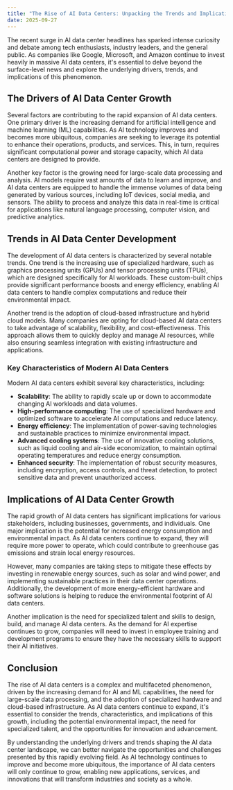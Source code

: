 ```yaml
---
title: "The Rise of AI Data Centers: Unpacking the Trends and Implications"
date: 2025-09-27
---
```


The recent surge in AI data center headlines has sparked intense curiosity and debate among tech enthusiasts, industry leaders, and the general public. As companies like Google, Microsoft, and Amazon continue to invest heavily in massive AI data centers, it's essential to delve beyond the surface-level news and explore the underlying drivers, trends, and implications of this phenomenon.

## The Drivers of AI Data Center Growth
Several factors are contributing to the rapid expansion of AI data centers. One primary driver is the increasing demand for artificial intelligence and machine learning (ML) capabilities. As AI technology improves and becomes more ubiquitous, companies are seeking to leverage its potential to enhance their operations, products, and services. This, in turn, requires significant computational power and storage capacity, which AI data centers are designed to provide.

Another key factor is the growing need for large-scale data processing and analysis. AI models require vast amounts of data to learn and improve, and AI data centers are equipped to handle the immense volumes of data being generated by various sources, including IoT devices, social media, and sensors. The ability to process and analyze this data in real-time is critical for applications like natural language processing, computer vision, and predictive analytics.

## Trends in AI Data Center Development
The development of AI data centers is characterized by several notable trends. One trend is the increasing use of specialized hardware, such as graphics processing units (GPUs) and tensor processing units (TPUs), which are designed specifically for AI workloads. These custom-built chips provide significant performance boosts and energy efficiency, enabling AI data centers to handle complex computations and reduce their environmental impact.

Another trend is the adoption of cloud-based infrastructure and hybrid cloud models. Many companies are opting for cloud-based AI data centers to take advantage of scalability, flexibility, and cost-effectiveness. This approach allows them to quickly deploy and manage AI resources, while also ensuring seamless integration with existing infrastructure and applications.

### Key Characteristics of Modern AI Data Centers
Modern AI data centers exhibit several key characteristics, including:
* **Scalability**: The ability to rapidly scale up or down to accommodate changing AI workloads and data volumes.
* **High-performance computing**: The use of specialized hardware and optimized software to accelerate AI computations and reduce latency.
* **Energy efficiency**: The implementation of power-saving technologies and sustainable practices to minimize environmental impact.
* **Advanced cooling systems**: The use of innovative cooling solutions, such as liquid cooling and air-side economization, to maintain optimal operating temperatures and reduce energy consumption.
* **Enhanced security**: The implementation of robust security measures, including encryption, access controls, and threat detection, to protect sensitive data and prevent unauthorized access.

## Implications of AI Data Center Growth
The rapid growth of AI data centers has significant implications for various stakeholders, including businesses, governments, and individuals. One major implication is the potential for increased energy consumption and environmental impact. As AI data centers continue to expand, they will require more power to operate, which could contribute to greenhouse gas emissions and strain local energy resources.

However, many companies are taking steps to mitigate these effects by investing in renewable energy sources, such as solar and wind power, and implementing sustainable practices in their data center operations. Additionally, the development of more energy-efficient hardware and software solutions is helping to reduce the environmental footprint of AI data centers.

Another implication is the need for specialized talent and skills to design, build, and manage AI data centers. As the demand for AI expertise continues to grow, companies will need to invest in employee training and development programs to ensure they have the necessary skills to support their AI initiatives.

## Conclusion
The rise of AI data centers is a complex and multifaceted phenomenon, driven by the increasing demand for AI and ML capabilities, the need for large-scale data processing, and the adoption of specialized hardware and cloud-based infrastructure. As AI data centers continue to expand, it's essential to consider the trends, characteristics, and implications of this growth, including the potential environmental impact, the need for specialized talent, and the opportunities for innovation and advancement.

By understanding the underlying drivers and trends shaping the AI data center landscape, we can better navigate the opportunities and challenges presented by this rapidly evolving field. As AI technology continues to improve and become more ubiquitous, the importance of AI data centers will only continue to grow, enabling new applications, services, and innovations that will transform industries and society as a whole.
